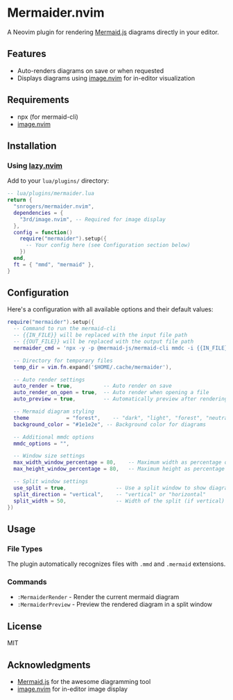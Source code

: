 # Mermaider.nvim

A Neovim plugin for rendering [Mermaid.js](https://mermaid.js.org/) diagrams directly in your editor.

## Features

- Auto-renders diagrams on save or when requested
- Displays diagrams using [image.nvim](https://github.com/3rd/image.nvim) for in-editor visualization

## Requirements

- npx (for mermaid-cli)
- [image.nvim](https://github.com/3rd/image.nvim)

## Installation

### Using [lazy.nvim](https://github.com/folke/lazy.nvim)

Add to your `lua/plugins/` directory:

```lua
-- lua/plugins/mermaider.lua
return {
  "snrogers/mermaider.nvim",
  dependencies = {
    "3rd/image.nvim", -- Required for image display
  },
  config = function()
    require("mermaider").setup({
      -- Your config here (see Configuration section below)
    })
  end,
  ft = { "mmd", "mermaid" },
}
```

## Configuration

Here's a configuration with all available options and their default values:

```lua
require("mermaider").setup({
  -- Command to run the mermaid-cli
  -- {{IN_FILE}} will be replaced with the input file path
  -- {{OUT_FILE}} will be replaced with the output file path
  mermaider_cmd = 'npx -y -p @mermaid-js/mermaid-cli mmdc -i {{IN_FILE}} -o {{OUT_FILE}}.png -s 3',

  -- Directory for temporary files
  temp_dir = vim.fn.expand('$HOME/.cache/mermaider'),

  -- Auto render settings
  auto_render = true,          -- Auto render on save
  auto_render_on_open = true,  -- Auto render when opening a file
  auto_preview = true,         -- Automatically preview after rendering

  -- Mermaid diagram styling
  theme            = "forest",    -- "dark", "light", "forest", "neutral"
  background_color = "#1e1e2e", -- Background color for diagrams

  -- Additional mmdc options
  mmdc_options = "",

  -- Window size settings
  max_width_window_percentage = 80,    -- Maximum width as percentage of window
  max_height_window_percentage = 80,   -- Maximum height as percentage of window

  -- Split window settings
  use_split = true,                -- Use a split window to show diagram
  split_direction = "vertical",    -- "vertical" or "horizontal"
  split_width = 50,                -- Width of the split (if vertical)
})
```

## Usage

### File Types

The plugin automatically recognizes files with `.mmd` and `.mermaid` extensions.

### Commands

- `:MermaiderRender` - Render the current mermaid diagram
- `:MermaiderPreview` - Preview the rendered diagram in a split window

## License

MIT

## Acknowledgments

- [Mermaid.js](https://mermaid.js.org/) for the awesome diagramming tool
- [image.nvim](https://github.com/3rd/image.nvim) for in-editor image display
